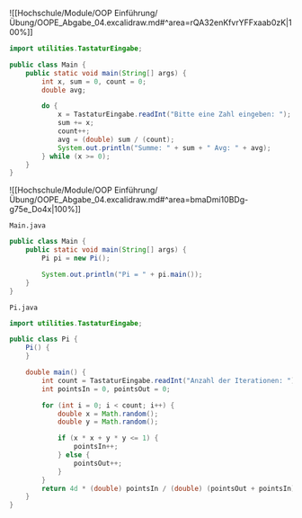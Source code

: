 ![[Hochschule/Module/OOP Einführung/Übung/OOPE_Abgabe_04.excalidraw.md#^area=rQA32enKfvrYFFxaab0zK|100%]]

```java
import utilities.TastaturEingabe;

public class Main {
    public static void main(String[] args) {
        int x, sum = 0, count = 0;
        double avg;

        do {
            x = TastaturEingabe.readInt("Bitte eine Zahl eingeben: ");
            sum += x;
            count++;
            avg = (double) sum / (count);
            System.out.println("Summe: " + sum + " Avg: " + avg);
        } while (x >= 0);
    }
}
```

<div style='page-break-after: always;'></div>

![[Hochschule/Module/OOP Einführung/Übung/OOPE_Abgabe_04.excalidraw.md#^area=bmaDmi10BDg-g75e_Do4x|100%]]

<div style='page-break-after: always;'></div>

`Main.java`

```java
public class Main {
    public static void main(String[] args) {
        Pi pi = new Pi();

        System.out.println("Pi = " + pi.main());
    }
}
```

<div style='page-break-after: always;'></div>

`Pi.java`

```java
import utilities.TastaturEingabe;

public class Pi {
    Pi() {
    }

    double main() {
        int count = TastaturEingabe.readInt("Anzahl der Iterationen: ");
        int pointsIn = 0, pointsOut = 0;

        for (int i = 0; i < count; i++) {
            double x = Math.random();
            double y = Math.random();

            if (x * x + y * y <= 1) {
                pointsIn++;
            } else {
                pointsOut++;
            }
        }
        return 4d * (double) pointsIn / (double) (pointsOut + pointsIn);
    }
}
```
